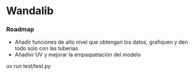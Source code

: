 # Wandalib

### Roadmap
- Añadir funciones de alto nivel que obtengan los datos, grafiquen y den todo solo con las tuberías
- Añadivr UV y mejorar la empaquetación del modelo

uv run test/test.py 


